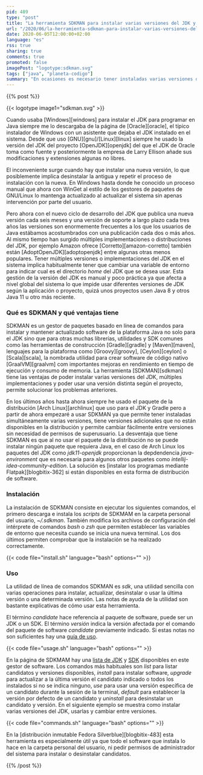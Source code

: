 ```yaml
---
pid: 489
type: "post"
title: "La herramienta SDKMAN para instalar varias versiones del JDK y software de la plataforma Java"
url: "/2020/06/la-herramienta-sdkman-para-instalar-varias-versiones-del-jdk-y-software-de-la-plataforma-java/"
date: 2020-06-05T12:00:00+02:00
language: "es"
rss: true
sharing: true
comments: true
promoted: false
imagePost: "logotype:sdkman.svg"
tags: ["java", "planeta-codigo"]
summary: "En ocasiones es necesario tener instaladas varias versiones de JDK según el proyecto, unos quizá usen Java 8 y otros quizá usen Java 11 o posterior. El gestor de software SDKMAN permite instalar múltiples versiones del JDK de forma simultánea y usar la deseada a conveniencia. Adicionalmente también permite instalar otras herramientas de la plataforma Java como Gradle y Maven o lenguajes como Groovy entre otros SDK comunes disponibles."
---
```


{{% post %}}

{{< logotype image1="sdkman.svg" >}}

Cuando usaba [Windows][windows] para instalar el JDK para programar en Java siempre me lo descargaba de la página de [Oracle][oracle], el típico instalador de Windows con un asistente que dejaba el JDK instalado en el sistema. Desde que uso [GNU][gnu]/[Linux][linux] siempre he usado la versión del JDK del proyecto [OpenJDK][openjdk] del que el JDK de Oracle toma como fuente y posteriormente la empresa de Larry Ellison añade sus modificaciones y extensiones algunas no libres.

El inconveniente surge cuando hay que instalar una nueva versión, lo que posiblemente implica desinstalar la antigua y repetir el proceso de instalación con la nueva. En Windows hasta donde he conocido un proceso manual que ahora con WinGet al estilo de los gestores de paquetes de GNU/Linux lo mantenga actualizado al actualizar el sistema sin apenas intervención por parte del usuario.

Pero ahora con el nuevo ciclo de desarrollo del JDK que publica una nueva versión cada seis meses y una versión de soporte a largo plazo cada tres años las versiones son enormemente frecuentes a los que los usuarios de Java estábamos acostumbrados con una publicación cada dos o más años. Al mismo tiempo han surgido múltiples implementaciones o distribuciones del JDK, por ejemplo Amazon ofrece [Corretto][amazon-corretto] también están [AdoptOpenJDK][adoptopenjdk] entre algunas otras menos populares. Tener múltiples versiones o implementaciones del JDK en el sistema implica habitualmente tener que cambiar una variable de entorno para indicar cual es el directorio _home_ del JDK que se desea usar. Esta gestión de la versión del JDK es manual y poco práctica ya que afecta a nivel global del sistema lo que impide usar diferentes versiones de JDK según la aplicación o proyecto, quizá unos proyectos usen Java 8 y otros Java 11 u otro más reciente.

### Qué es SDKMAN y qué ventajas tiene

SDKMAN es un gestor de paquetes basado en línea de comandos para instalar y mantener actualizado software de la plataforma Java no solo para el JDK sino que para otras muchas librerías, utilidades y SDK comunes como las herramientas de construcción [Gradle][gradle] y [Maven][maven], lenguajes para la plataforma como [Groovy][groovy], [Ceylon][ceylon] o [Scala][scala], la nombrada utilidad para crear software de código nativo [GraalVM][graalvm] com importantes mejoras en rendimiento en tiempo de ejecución y consumo de memoria. La herramienta [SDKMAN][sdkman] tiene las ventajas de poder instalar varias versiones del JDK, múltiples implementaciones y poder usar una versión distinta según el proyecto, permite solucionar los problemas anteriores.

En los últimos años hasta ahora siempre he usado el paquete de la distribución [Arch Linux][archlinux] que uso para el JDK y Gradle pero a partir de ahora empezaré a usar SDKMAN ya que permite tener instaladas simultáneamente varias versiones, tiene versiones adicionales que no están disponibles en la distribución y permite cambiar fácilmente entre versiones sin necesidad de permisos de superusuario. La desventaja que tiene SDKMAN es que al no usar el paquete de la distribución no se puede instalar ningún paquete que requiera Java, en el caso de Arch Linux los paquetes del JDK como _jdk11-openjdk_ proporcionan la depdendencia _java-environment_ que es necesaria para algunos otros paquetes como _intellij-idea-community-edition_. La solución es [instalar los programas mediante Flatpak][blogbitix-362] si están disponibles en esta forma de distribución de software.

### Instalación

La instalación de SDKMAN consiste en ejecutar los siguientes comandos, el primero descarga e instala los _scripts_ de SDKMAM en la carpeta personal del usuario, _~/.sdkman_. También modifica los archivos de configuración del intérprete de comandos _bash_ o _zsh_ que permiten establecer las variables de entorno que necesita cuando se inicia una nueva terminal. Los dos últimos permiten comprobar que la instalación se ha realizado correctamente.

{{< code file="install.sh" language="bash" options="" >}}

### Uso

La utilidad de línea de comandos SDKMAN es _sdk_, una utilidad sencilla con varias operaciones para instalar, actualizar, desinstalar o usar la última versión o una determinada versión. Las notas de ayuda de la utilidad son bastante explicativas de cómo usar esta herramienta.

El término _candidate_ hace referencia al paquete de software, puede ser un JDK o un SDK. El término _versión_ indica la versión afectada por el comando del paquete de software _candidate_ previamente indicado. Si estas notas no son suficientes hay una [guía de uso](https://sdkman.io/usage).

{{< code file="usage.sh" language="bash" options="" >}}

En la página de SDKMAM hay una [lista de JDK](https://sdkman.io/jdks) y [SDK](https://sdkman.io/sdks) disponibles en este gestor de software. Los comandos más habituales son _list_ para listar candidatos y versiones disponibles, _install_ para instalar software, _upgrade_ para actualizar a la última versión el candidato indicado o todos los instalados si no se indica ninguno, _use_ para usar una versión específica de un candidato durante la sesión de la terminal, _default_ para establecer la versión por defecto de un candidato y _uninstall_ para desinstalar un candidato y versión. En el siguiente ejemplo se muestra como instalar varias versiones del JDK, usarlas y cambiar entre versiones.

{{< code file="commands.sh" language="bash" options="" >}}

En la [distribución inmutable Fedora Silverblue][blogbitix-483] esta herramienta es especialmente útil ya que todo el software que instala lo hace en la carpeta personal del usuario, ni pedir permisos de administrador del sistema para instalar o desinstalar candidatos.

{{% /post %}}
